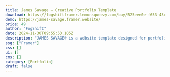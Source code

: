 ```yaml
---
title: James Savage — Creative Portfolio Template
download: https://fogshiftframer.lemonsqueezy.com/buy/525eee0e-f653-43cf-ac5b-7d7f3a54e458
demo: https://james-savage.framer.website/
price: 49
author: "FogShift"
date: 2024-11-30T09:55:53.105Z
description: "JAMES SAVAGE® is a website template designed for portfolios and agencies, catering to a diverse range of creative needs. It's easy to customize to your specific requirements, ensuring a professional and user-friendly experience."
ssg: ["Framer"]
css: []
ui: []
cms: []
category: [Portfolio]
draft: false
---
```

